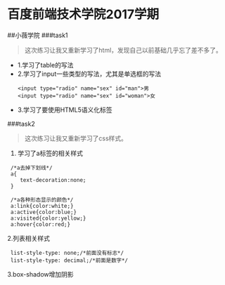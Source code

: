 # 百度前端技术学院2017学期

##小薇学院
###task1
>这次练习让我又重新学习了html，发现自己以前基础几乎忘了差不多了。

 - 1.学习了table的写法
 - 2.学习了input一些类型的写法，尤其是单选框的写法
	 ```
	 <input type="radio" name="sex" id="man">男
	 <input type="radio" name="sex" id="woman">女
	 ```
 - 3.学习了要使用HTML5语义化标签

###task2
>这次练习让我又重新学习了css样式。

1. 学习了a标签的相关样式
>
```
 /*a去掉下划线*/
 a{
 	text-decoration:none;
 }

 /*a各种形态显示的颜色*/
 a:link{color:white;}
 a:active{color:blue;}
 a:visited{color:yellow;}
 a:hover{color:red;}
```

2.列表相关样式
>
```
 list-style-type: none;/*前面没有标志*/
 list-style-type: decimal;/*前面是数字*/
```

3.box-shadow增加阴影